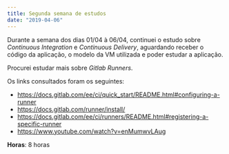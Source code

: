 ```yaml
---
title: Segunda semana de estudos
date: "2019-04-06"
---
```


Durante a semana dos dias 01/04 à 06/04, continuei o estudo sobre _Continuous Integration_ e _Continuous Delivery_, aguardando receber o código da aplicação, o modelo da VM utilizada e poder estudar a aplicação.

Procurei estudar mais sobre _Gitlab Runners_.

Os links consultados foram os seguintes:

- https://docs.gitlab.com/ee/ci/quick_start/README.html#configuring-a-runner
- https://docs.gitlab.com/runner/install/
- https://docs.gitlab.com/ee/ci/runners/README.html#registering-a-specific-runner
- https://www.youtube.com/watch?v=enMumwvLAug

**Horas**: 8 horas
